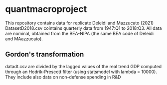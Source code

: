 # quantmacroproject

This repository contains data for replicate Deleidi and Mazzucato (2021)
DatasetD2018.csv cointains quarterly data from 1947:Q1 to 2018:Q3. All data are nominal, obtained from the BEA-NIPA (the same BEA code of Deleidi and MAazzucato).

## Gordon's transformation

datadt.csv are divided by the lagged values of the real trend GDP computed through an Hodrik-Prescott filter (using statsmodel with lambda = 10000). They include also data on non-defense spending in R&D
